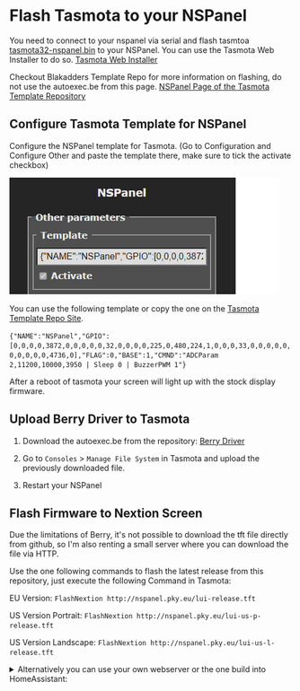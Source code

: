 # Flash Tasmota to your NSPanel

You need to connect to your nspanel via serial and flash tasmtoa [tasmota32-nspanel.bin](http://ota.tasmota.com/tasmota32/release/tasmota32-nspanel.bin) to your NSPanel. 
You can use the Tasmota Web Installer to do so. [Tasmota Web Installer](https://tasmota.github.io/install/)

Checkout Blakadders Template Repo for more information on flashing, do not use the autoexec.be from this page.
[NSPanel Page of the Tasmota Template Repository](https://templates.blakadder.com/sonoff_NSPanel.html)

## Configure Tasmota Template for NSPanel

Configure the NSPanel template for Tasmota. (Go to Configuration and Configure Other and paste the template there, make sure to tick the activate checkbox)

![tasmota-template-config](img/tasmota-template-config.png)

You can use the following template or copy the one on the [Tasmota Template Repo Site](https://templates.blakadder.com/sonoff_NSPanel.html).

`{"NAME":"NSPanel","GPIO":[0,0,0,0,3872,0,0,0,0,0,32,0,0,0,0,225,0,480,224,1,0,0,0,33,0,0,0,0,0,0,0,0,0,0,4736,0],"FLAG":0,"BASE":1,"CMND":"ADCParam 2,11200,10000,3950 | Sleep 0 | BuzzerPWM 1"}`

After a reboot of tasmota your screen will light up with the stock display firmware.

## Upload Berry Driver to Tasmota

1. Download the autoexec.be from the repository: [Berry Driver](https://github.com/joBr99/nspanel-lovelace-ui/blob/main/tasmota/autoexec.be)

2. Go to `Consoles` > `Manage File System` in Tasmota and upload the previously downloaded file.

3. Restart your NSPanel

## Flash Firmware to Nextion Screen

Due the limitations of Berry, it's not possible to download the tft file directly from github, so I'm also renting a small server where you can download the file via HTTP.

Use the one following commands to flash the latest release from this repository, just execute the following Command in Tasmota:

EU Version: `FlashNextion http://nspanel.pky.eu/lui-release.tft`

US Version Portrait: `FlashNextion http://nspanel.pky.eu/lui-us-p-release.tft`

US Version Landscape: `FlashNextion http://nspanel.pky.eu/lui-us-l-release.tft`

<details>
<summary>Alternatively you can use your own webserver or the one build into HomeAssistant:</summary>
<br>
Upload the nspanel.tft from the lastest release to a Webserver (for example www folder of Home Assistant) and execute the following command in Tasmota Console. (Development Version: [tft file from HMI folder](HMI/nspanel.tft))

**Webserver must be HTTP, HTTPS is not supported, due to limitations of berry lang on tasmota**

`FlashNextion http://ip-address-of-your-homeassistant:8123/local/nspanel.tft`
</details>



